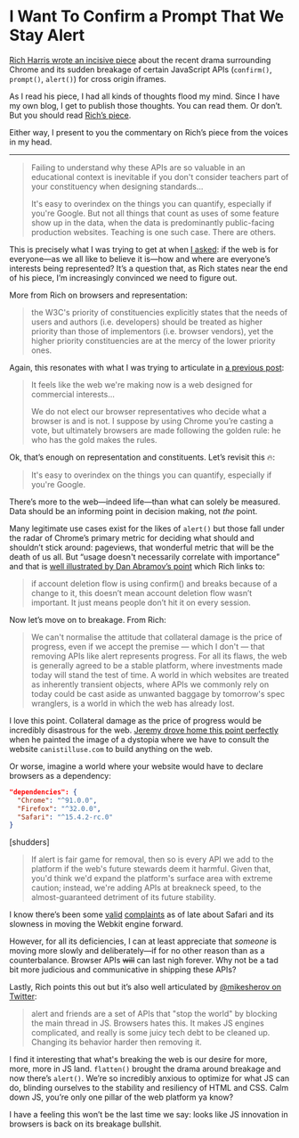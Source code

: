 # I Want To Confirm a Prompt That We Stay Alert

[Rich Harris wrote an incisive piece](https://dev.to/richharris/stay-alert-d) about the recent drama surrounding Chrome and its sudden breakage of certain JavaScript APIs (`confirm()`, `prompt()`, `alert()`) for cross origin iframes.

As I read his piece, I had all kinds of thoughts flood my mind. Since I have my own blog, I get to publish those thoughts. You can read them. Or don’t. But you should read [Rich’s piece](https://dev.to/richharris/stay-alert-d).

Either way, I present to you the commentary on Rich’s piece from the voices in my head.

---

> Failing to understand why these APIs are so valuable in an educational context is inevitable if you don't consider teachers part of your constituency when designing standards…
>
> It's easy to overindex on the things you can quantify, especially if you're Google. But not all things that count as uses of some feature show up in the data, when the data is predominantly public-facing production websites. Teaching is one such case. There are others.

This is precisely what I was trying to get at when [I asked](https://blog.jim-nielsen.com/2021/browsers-and-representation/): if the web is for everyone—as we all like to believe it is—how and where are everyone’s interests being represented? It’s a question that, as Rich states near the end of his piece, I’m increasingly convinced we need to figure out.

More from Rich on browsers and representation:

> the W3C's priority of constituencies explicitly states that the needs of users and authors (i.e. developers) should be treated as higher priority than those of implementors (i.e. browser vendors), yet the higher priority constituencies are at the mercy of the lower priority ones. 

Again, this resonates with what I was trying to articulate in [a previous post](https://blog.jim-nielsen.com/2021/browsers-and-representation/):

> It feels like the web we're making now is a web designed for commercial interests…
> 
> We do not elect our browser representatives who decide what a browser is and is not. I suppose by using Chrome you’re casting a vote, but ultimately browsers are made following the golden rule: he who has the gold makes the rules.

Ok, that’s enough on representation and constituents. Let’s revisit this 🔥:

> It's easy to overindex on the things you can quantify, especially if you're Google.

There’s more to the web—indeed life—than what can solely be measured. Data should be an informing point in decision making, not _the_ point. 

Many legitimate use cases exist for the likes of `alert()` but those fall under the radar of Chrome’s primary metric for deciding what should and shouldn’t stick around: pageviews, that wonderful metric that will be the death of us all. But “usage doesn't necessarily correlate with importance” and that is [well illustrated by Dan Abramov’s point](https://twitter.com/dan_abramov/status/1422943317512364037) which Rich links to:

> if account deletion flow is using confirm() and breaks because of a change to it, this doesn’t mean account deletion flow wasn’t important. It just means people don’t hit it on every session.

Now let’s move on to breakage. From Rich:

> We can't normalise the attitude that collateral damage is the price of progress, even if we accept the premise — which I don't — that removing APIs like alert represents progress. For all its flaws, the web is generally agreed to be a stable platform, where investments made today will stand the test of time. A world in which websites are treated as inherently transient objects, where APIs we commonly rely on today could be cast aside as unwanted baggage by tomorrow's spec wranglers, is a world in which the web has already lost.

I love this point. Collateral damage as the price of progress would be incredibly disastrous for the web. [Jeremy drove home this point perfectly](https://adactio.com/journal/18337) when he  painted the image of a dystopia where we have to consult the website `canistilluse.com` to build anything on the web.

Or worse, imagine a world where your website would have to declare browsers as a dependency:

```json
"dependencies": {
  "Chrome": "^91.0.0",
  "Firefox": "^32.0.0",
  "Safari": "^15.4.2-rc.0"
}
```

[shudders]

>  If alert is fair game for removal, then so is every API we add to the platform if the web's future stewards deem it harmful. Given that, you'd think we'd expand the platform's surface area with extreme caution; instead, we're adding APIs at breakneck speed, to the almost-guaranteed detriment of its future stability.

I know there’s been some [valid](https://daverupert.com/2021/07/safari-one-offs/) [complaints](https://adactio.com/journal/18335) as of late about Safari and its slowness in moving the Webkit engine forward.

However, for all its deficiencies, I can at least appreciate that _someone_ is moving more slowly and deliberately—if for no other reason than as a counterbalance. Browser APIs ~~will~~ can last nigh forever. Why not be a tad bit more judicious and communicative in shipping these APIs?

Lastly, Rich points this out but it’s also well articulated by [@mikesherov on Twitter](https://twitter.com/mikesherov/status/1423271360357351432?s=20):

> alert and friends are a set of APIs that "stop the world" by blocking the main thread in JS. Browsers hates this. It makes JS engines complicated, and really is some juicy tech debt to be cleaned up. Changing its behavior harder then removing it.

I find it interesting that what's breaking the web is our desire for more, more, more in JS land. `flatten()` brought the drama around breakage and now there’s `alert()`. We’re so incredibly anxious to optimize for what JS can do, blinding ourselves to the stability and resiliency of HTML and CSS. Calm down JS, you’re only one pillar of the web platform ya know?

I have a feeling this won’t be the last time we say: looks like JS innovation in browsers is back on its breakage bullshit.
